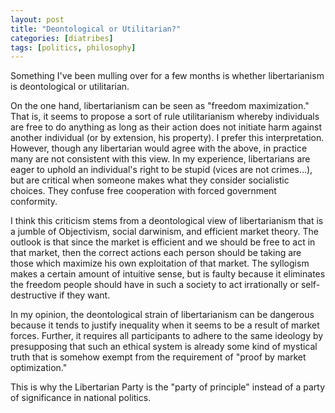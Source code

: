 ```yaml
---
layout: post
title: "Deontological or Utilitarian?"
categories: [diatribes]
tags: [politics, philosophy]
---
```

Something I've been mulling over for a few months is whether libertarianism is deontological or utilitarian.

On the one hand, libertarianism can be seen as "freedom maximization." That is, it seems to propose a sort of rule utilitarianism whereby individuals are free to do anything as long as their action does not initiate harm against another individual (or by extension, his property). I prefer this interpretation. However, though any libertarian would agree with the above, in practice many are not consistent with this view. In my experience, libertarians are eager to uphold an individual's right to be stupid (vices are not crimes...), but are critical when someone makes what they consider socialistic choices. They confuse free cooperation with forced government conformity.

I think this criticism stems from a deontological view of libertarianism that is a jumble of Objectivism, social darwinism, and efficient market theory. The outlook is that since the market is efficient and we should be free to act in that market, then the correct actions each person should be taking are those which maximize his own exploitation of that market. The syllogism makes a certain amount of intuitive sense, but is faulty because it eliminates the freedom people should have in such a society to act irrationally or self-destructive if they want.

In my opinion, the deontological strain of libertarianism can be dangerous because it tends to justify inequality when it seems to be a result of market forces. Further, it requires all participants to adhere to the same ideology by presupposing that such an ethical system is already some kind of mystical truth that is somehow exempt from the requirement of "proof by market optimization."

This is why the Libertarian Party is the "party of principle" instead of a party of significance in national politics.
